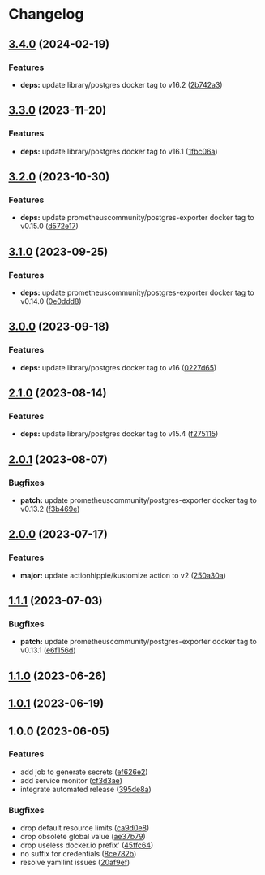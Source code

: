 # Changelog

## [3.4.0](https://github.com/kustomhippie/postgres/compare/v3.3.0...v3.4.0) (2024-02-19)


### Features

* **deps:** update library/postgres docker tag to v16.2 ([2b742a3](https://github.com/kustomhippie/postgres/commit/2b742a31839fa3725f9e12f0b8a8bf70e2c03f9d))

## [3.3.0](https://github.com/kustomhippie/postgres/compare/v3.2.0...v3.3.0) (2023-11-20)


### Features

* **deps:** update library/postgres docker tag to v16.1 ([1fbc06a](https://github.com/kustomhippie/postgres/commit/1fbc06a3b36a932d6484168e21b017db89b9d94a))

## [3.2.0](https://github.com/kustomhippie/postgres/compare/v3.1.0...v3.2.0) (2023-10-30)


### Features

* **deps:** update prometheuscommunity/postgres-exporter docker tag to v0.15.0 ([d572e17](https://github.com/kustomhippie/postgres/commit/d572e1766bf6d856a0975209f3b258b034154574))

## [3.1.0](https://github.com/kustomhippie/postgres/compare/v3.0.0...v3.1.0) (2023-09-25)


### Features

* **deps:** update prometheuscommunity/postgres-exporter docker tag to v0.14.0 ([0e0ddd8](https://github.com/kustomhippie/postgres/commit/0e0ddd886cfefb2807a18a4cabcf93e76a3ab71d))

## [3.0.0](https://github.com/kustomhippie/postgres/compare/v2.1.0...v3.0.0) (2023-09-18)


### Features

* **deps:** update library/postgres docker tag to v16 ([0227d65](https://github.com/kustomhippie/postgres/commit/0227d65cd09f910f684c58c440191755188e1ae4))

## [2.1.0](https://github.com/kustomhippie/postgres/compare/v2.0.1...v2.1.0) (2023-08-14)


### Features

* **deps:** update library/postgres docker tag to v15.4 ([f275115](https://github.com/kustomhippie/postgres/commit/f275115e2d4c5bc0063c2b21109f4afa3276d427))

## [2.0.1](https://github.com/kustomhippie/postgres/compare/v2.0.0...v2.0.1) (2023-08-07)


### Bugfixes

* **patch:** update prometheuscommunity/postgres-exporter docker tag to v0.13.2 ([f3b469e](https://github.com/kustomhippie/postgres/commit/f3b469ed689472e1408449b53c6495bbe429b3f5))

## [2.0.0](https://github.com/kustomhippie/postgres/compare/v1.1.1...v2.0.0) (2023-07-17)


### Features

* **major:** update actionhippie/kustomize action to v2 ([250a30a](https://github.com/kustomhippie/postgres/commit/250a30a4d80c837af3504012077d582309b9182a))

## [1.1.1](https://github.com/kustomhippie/postgres/compare/v1.1.0...v1.1.1) (2023-07-03)


### Bugfixes

* **patch:** update prometheuscommunity/postgres-exporter docker tag to v0.13.1 ([e6f156d](https://github.com/kustomhippie/postgres/commit/e6f156dee041531bd7f185d743f06d160e9905c3))

## [1.1.0](https://github.com/kustomhippie/postgres/compare/v1.0.1...v1.1.0) (2023-06-26)

## [1.0.1](https://github.com/kustomhippie/postgres/compare/v1.0.0...v1.0.1) (2023-06-19)

## 1.0.0 (2023-06-05)


### Features

* add job to generate secrets ([ef626e2](https://github.com/kustomhippie/postgres/commit/ef626e2f3fce786b52b1a8065cc125ee60e95015))
* add service monitor ([cf3d3ae](https://github.com/kustomhippie/postgres/commit/cf3d3ae7808223a3b43fa3f46a19867d83f63028))
* integrate automated release ([395de8a](https://github.com/kustomhippie/postgres/commit/395de8ab45f4c06459acc434926a43528658285e))


### Bugfixes

* drop default resource limits ([ca9d0e8](https://github.com/kustomhippie/postgres/commit/ca9d0e81d903529de4b7a61466509abdf348a4b9))
* drop obsolete global value ([ae37b79](https://github.com/kustomhippie/postgres/commit/ae37b79a49f6c2afbcf4f7a1b86947a51ffc88db))
* drop useless docker.io prefix' ([45ffc64](https://github.com/kustomhippie/postgres/commit/45ffc647eb23320a097133f74a60e781d53d67d7))
* no suffix for credentials ([8ce782b](https://github.com/kustomhippie/postgres/commit/8ce782b3fe7a7d52a9a3a1a71f78d3857dfa5d97))
* resolve yamllint issues ([20af9ef](https://github.com/kustomhippie/postgres/commit/20af9ef8f9d645a6440f7a6da7697e6841b8f11c))

